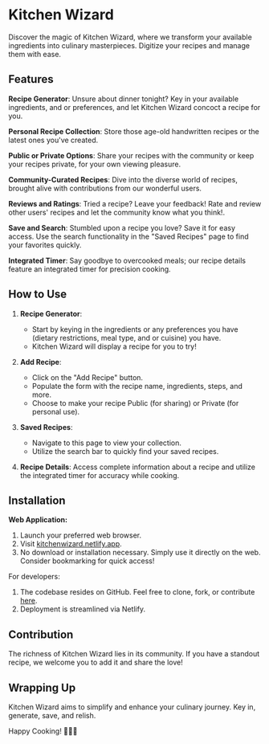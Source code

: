 # Kitchen Wizard

Discover the magic of Kitchen Wizard, where we transform your available ingredients into culinary masterpieces. Digitize your recipes and manage them with ease.

## Features

**Recipe Generator**: Unsure about dinner tonight? Key in your available ingredients, and or preferences, and let Kitchen Wizard concoct a recipe for you.
  
**Personal Recipe Collection**: Store those age-old handwritten recipes or the latest ones you've created.

**Public or Private Options**: Share your recipes with the community or keep your recipes private, for your own viewing pleasure.

**Community-Curated Recipes**: Dive into the diverse world of recipes, brought alive with contributions from our wonderful users.

**Reviews and Ratings**: Tried a recipe? Leave your feedback! Rate and review other users' recipes and let the community know what you think!.

 **Save and Search**: Stumbled upon a recipe you love? Save it for easy access. Use the search functionality in the "Saved Recipes" page to find your favorites quickly.

**Integrated Timer**: Say goodbye to overcooked meals; our recipe details feature an integrated timer for precision cooking.

## How to Use

1. **Recipe Generator**: 
   - Start by keying in the ingredients or any preferences you have (dietary restrictions, meal type, and or cuisine) you have.
   - Kitchen Wizard will display a recipe for you to try!

2. **Add Recipe**: 
   - Click on the "Add Recipe" button.
   - Populate the form with the recipe name, ingredients, steps, and more.
   - Choose to make your recipe Public (for sharing) or Private (for personal use).

3. **Saved Recipes**: 
   - Navigate to this page to view your collection.
   - Utilize the search bar to quickly find your saved recipes.

4. **Recipe Details**: Access complete information about a recipe and utilize the integrated timer for accuracy while cooking.

## Installation

**Web Application:**

1. Launch your preferred web browser.
2. Visit [kitchenwizard.netlify.app](https://kitchenwizard.netlify.app).
3. No download or installation necessary. Simply use it directly on the web. Consider bookmarking for quick access!

For developers:

1. The codebase resides on GitHub. Feel free to clone, fork, or contribute [here](https://github.com/danielsolivia4199/kitchen-wizard).
2. Deployment is streamlined via Netlify.

## Contribution

The richness of Kitchen Wizard lies in its community. If you have a standout recipe, we welcome you to add it and share the love!

## Wrapping Up

Kitchen Wizard aims to simplify and enhance your culinary journey. Key in, generate, save, and relish.

Happy Cooking! 🍳🧙‍♂️
